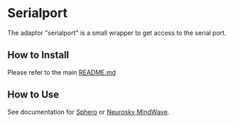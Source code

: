 # Serialport

The adaptor "serialport" is a small wrapper to get access to the serial port.

## How to Install

Please refer to the main [README.md](https://github.com/hybridgroup/gobot/blob/release/README.md)

## How to Use

See documentation for [Sphero](https://github.com/hybridgroup/gobot/blob/master/platforms/sphero/sphero/README.md) or
[Neurosky MindWave](https://github.com/hybridgroup/gobot/blob/master/platforms/neurosky/README.md).
